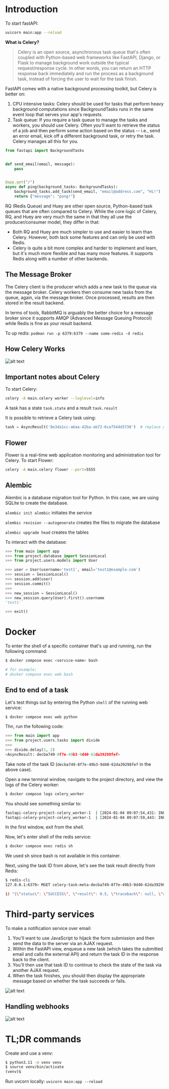 # Introduction
To start fastAPI:
```sh
uvicorn main:app --reload 
```

**What is Celery?**
> Celery is an open source, asynchronous task queue that's often coupled with Python-based web frameworks like FastAPI, Django, or Flask to manage background work outside the typical request/response cycle. In other words, you can return an HTTP response back immediately and run the process as a background task, instead of forcing the user to wait for the task finish.

FastAPI comes with a native background processing toolkit, but Celery is better on:

1. CPU intensive tasks: Celery should be used for tasks that perform heavy background computations since BackgroundTasks runs in the same event loop that serves your app's requests.
2. Task queue: If you require a task queue to manage the tasks and workers, you should use Celery. Often you'll want to retrieve the status of a job and then perform some action based on the status -- i.e., send an error email, kick off a different background task, or retry the task. Celery manages all this for you.


```python
from fastapi import BackgroundTasks


def send_email(email, message):
    pass


@app.get("/")
async def ping(background_tasks: BackgroundTasks):
    background_tasks.add_task(send_email, "email@address.com", "Hi!")
    return {"message": "pong!"}
```

RQ (Redis Queue) and Huey are other open source, Python-based task queues that are often compared to Celery. While the core logic of Celery, RQ, and Huey are very much the same in that they all use the producer/consumer model, they differ in that:
- Both RQ and Huey are much simpler to use and easier to learn than Celery. However, both lack some features and can only be used with Redis.
- Celery is quite a bit more complex and harder to implement and learn, but it's much more flexible and has many more features. It supports Redis along with a number of other backends.

## The Message Broker
The Celery client is the producer which adds a new task to the queue via the message broker. Celery workers then consume new tasks from the queue, again, via the message broker. Once processed, results are then stored in the result backend.

In terms of tools, RabbitMQ is arguably the better choice for a message broker since it supports AMQP (Advanced Message Queuing Protocol) while Redis is fine as your result backend.

To up redis: `podman run -p 6379:6379 --name some-redis -d redis`

## How Celery Works
![alt text](images/celery_schematics.png)

## Important notes about Celery
To start Celery:
```sh
celery -A main.celery worker --loglevel=info
```

A task has a state `task.state` and a result `task.result`

It is possible to retrieve a Celery task using:
```python
task = AsyncResult('8e3da1cc-a6aa-42ba-ab72-6ca7544d3730')  # replace with your UUID
```

## Flower
Flower is a real-time web application monitoring and administration tool for Celery. To start Flower:

```sh
celery -A main.celery flower --port=5555
```

## Alembic
Alembic is a database migration tool for Python. In this case, we are using SQLite to create the database.

`alembic init alembic` initiates the service

`alembic revision --autogenerate` creates the files to migrate the database

`alembic upgrade head` creates the tables

To interact with the database:

```python
>>> from main import app
>>> from project.database import SessionLocal
>>> from project.users.models import User

>>> user = User(username='test1', email='test1@example.com')
>>> session = SessionLocal()
>>> session.add(user)
>>> session.commit()
>>>
>>> new_session = SessionLocal()
>>> new_session.query(User).first().username
'test1'

>>> exit()
```

# Docker
To enter the shell of a specific container that's up and running, run the following command:

```sh
$ docker compose exec <service-name> bash

# for example:
# docker compose exec web bash
```

## End to end of a task
Let's test things out by entering the Python `shell` of the running web service:

```sh
$ docker compose exec web python
```

Thn, run the following code:

```python
>>> from main import app
>>> from project.users.tasks import divide
>>>
>>> divide.delay(1, 2)
<AsyncResult: decba749-8f7e-49b3-9d40-62da39298fef>
```

Take note of the task ID (`decba749-8f7e-49b3-9d40-62da39298fef` in the above case).

Open a new terminal window, navigate to the project directory, and view the logs of the Celery worker:

```sh
$ docker compose logs celery_worker
```

You should see something similar to:

```sh
fastapi-celery-project-celery_worker-1  | [2024-01-04 09:07:54,431: INFO/MainProcess] Task project.users.tasks.divide[decba749-8f7e-49b3-9d40-62da39298fef] received
fastapi-celery-project-celery_worker-1  | [2024-01-04 09:07:59,443: INFO/ForkPoolWorker-16] Task project.users.tasks.divide[decba749-8f7e-49b3-9d40-62da39298fef] succeeded in 5.009163563023321s: 0.5
```

In the first window, exit from the shell.

Now, let's enter shell of the redis service:

```sh
$ docker compose exec redis sh
```

We used sh since bash is not available in this container.

Next, using the task ID from above, let's see the task result directly from Redis:

```sh
$ redis-cli
127.0.0.1:6379> MGET celery-task-meta-decba749-8f7e-49b3-9d40-62da39298fef

1) "{\"status\": \"SUCCESS\", \"result\": 0.5, \"traceback\": null, \"children\": [], \"date_done\": \"2024-01-04T09:07:59.437565\", \"task_id\": \"decba749-8f7e-49b3-9d40-62da39298fef\"}"
```

# Third-party services
To make a notification service over email:
1. You'll want to use JavaScript to hijack the form submission and then send the data to the server via an AJAX request.
2. Within the FastAPI view, enqueue a new task (which takes the submitted email and calls the external API) and return the task ID in the response back to the client.
3. You'll then use that task ID to continue to check the state of the task via another AJAX request.
4. When the task finishes, you should then display the appropriate message based on whether the task succeeds or fails.

![alt text](images/celery_third_party_service_post.png)

## Handling webhooks
![alt text](images/celery_third_party_service_webhook.png)


# TL;DR commands
Create and use a venv:
```sh
$ python3.11 -m venv venv
$ source venv/bin/activate
(venv)$
```

Run uvcorn locally: `uvicorn main:app --reload`